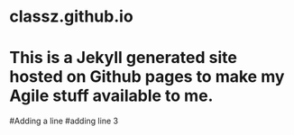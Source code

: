 # classz.github.io
# This is a Jekyll generated site hosted on Github pages to make my Agile stuff available to me.

#Adding a line
#adding line 3
